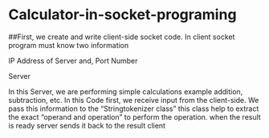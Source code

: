# Calculator-in-socket-programing

##First, we create and write client-side socket code. In client socket program must know two information

IP Address of Server and,
Port Number

 Server

In this Server, we are performing simple calculations example addition, subtraction, etc. In this Code first, we receive input from the client-side. We pass this information to the “Stringtokenizer class” this class help to extract the exact “operand and operation” to perform the operation. when the result is ready server sends it back to the result client
